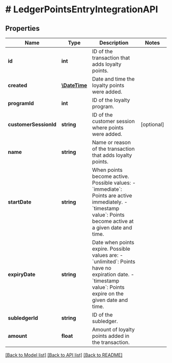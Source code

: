 # # LedgerPointsEntryIntegrationAPI

## Properties

Name | Type | Description | Notes
------------ | ------------- | ------------- | -------------
**id** | **int** | ID of the transaction that adds loyalty points. | 
**created** | [**\DateTime**](\DateTime.md) | Date and time the loyalty points were added. | 
**programId** | **int** | ID of the loyalty program. | 
**customerSessionId** | **string** | ID of the customer session where points were added. | [optional] 
**name** | **string** | Name or reason of the transaction that adds loyalty points. | 
**startDate** | **string** | When points become active. Possible values:   - &#x60;immediate&#x60;: Points are active immediately.   - &#x60;timestamp value&#x60;: Points become active at a given date and time. | 
**expiryDate** | **string** | Date when points expire. Possible values are:   - &#x60;unlimited&#x60;: Points have no expiration date.   - &#x60;timestamp value&#x60;: Points expire on the given date and time. | 
**subledgerId** | **string** | ID of the subledger. | 
**amount** | **float** | Amount of loyalty points added in the transaction. | 

[[Back to Model list]](../../README.md#documentation-for-models) [[Back to API list]](../../README.md#documentation-for-api-endpoints) [[Back to README]](../../README.md)


